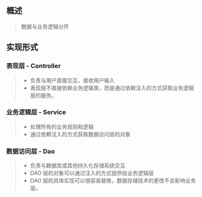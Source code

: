 ## 概述

> 数据与业务逻辑分开



## 实现形式

### 表现层 - Controller

> - 负责与用户直接交互，接收用户输入
> - 表现层不直接依赖业务逻辑类，而是通过依赖注入的方式获取业务逻辑层的服务。



### 业务逻辑层 - Service

> - 处理所有的业务规则和逻辑
> - 通过依赖注入的方式获取数据访问层的对象



### 数据访问层 - Dao

> - 负责与数据库或其他持久化存储系统交互
> - DAO 层的对象可以通过注入的方式提供给业务逻辑层
> - DAO 层的具体实现可以很容易替换，数据存储技术的更改不会影响业务层。

